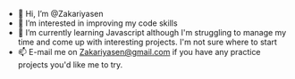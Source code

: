 - 👋 Hi, I’m @Zakariyasen
- 👀 I’m interested in improving my code skills
- 🌱 I’m currently learning Javascript although I'm struggling to manage my time and come up with interesting projects. I'm not sure where to start
- 📫 E-mail me on Zakariyasen@gmail.com if you have any practice projects you'd like me to try.

